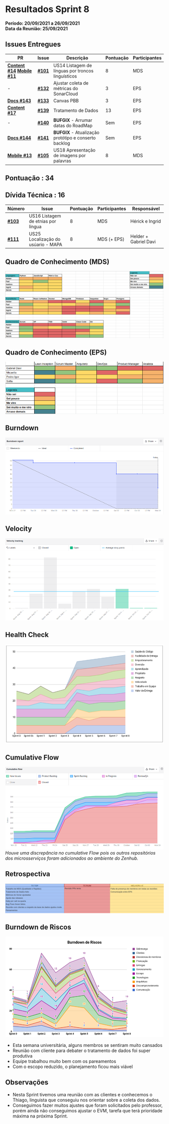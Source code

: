 # Resultados Sprint 8

**Período: 20/09/2021 a 26/09/2021**<br>
**Data da Reunião: 25/09/2021**

## Issues Entregues
| PR | Issue | Descrição | Pontuação | Participantes |
|----|-------|-----------|-----------|---------------|
| [**Content #14**](https://github.com/fga-eps-mds/2021.1-Multilind-content-server/pull/14) [**Mobile #11**](https://github.com/fga-eps-mds/2021.1-Multilind-Mobile-App/pull/11) | [**#101**](https://github.com/fga-eps-mds/2021.1-Multilind-Docs/issues/101) | US14 Listagem de línguas por troncos linguísticos | 8 | MDS |
| - | [**#132**](https://github.com/fga-eps-mds/2021.1-Multilind-Docs/issues/132) | Ajustar coleta de métricas do SonarCloud | 3 | EPS |
| [**Docs #143**](https://github.com/fga-eps-mds/2021.1-Multilind-Docs/pull/143) | [**#133**](https://github.com/fga-eps-mds/2021.1-Multilind-Docs/issues/133) | Canvas PBB | 3 | EPS |
| [**Content #17**](https://github.com/fga-eps-mds/2021.1-Multilind-content-server/pull/17) | [**#139**](https://github.com/fga-eps-mds/2021.1-Multilind-Docs/issues/139) | Tratamento de Dados | 13 | EPS |
| - | [**#140**](https://github.com/fga-eps-mds/2021.1-Multilind-Docs/issues/140) | **BUFGIX** - Arrumar datas do RoadMap | Sem | EPS |
| [**Docs #144**](https://github.com/fga-eps-mds/2021.1-Multilind-Docs/pull/144) | [**#141**](https://github.com/fga-eps-mds/2021.1-Multilind-Docs/issues/140) | **BUFGIX** - Atualização protótipo e conserto backlog | Sem | EPS |
| [**Mobile #13**](https://github.com/fga-eps-mds/2021.1-Multilind-Mobile-App/pull/13) | [**#105**](https://github.com/fga-eps-mds/2021.1-Multilind-Docs/issues/105) | US18 Apresentação de imagens por palavras | 8 | MDS |


## Pontuação : 34
## Dívida Técnica : 16
| Número | Issue | Pontuação | Participantes | Responsável |
|--------|-------|-----------|---------------|-------------|
| [**#103**](https://github.com/fga-eps-mds/2021.1-Multilind-Docs/issues/103) | US16 Listagem de etnias por língua | 8 | MDS | Hérick e Ingrid |
| [**#111**](https://github.com/fga-eps-mds/2021.1-Multilind-Docs/issues/111) | US25 Localização do usúario - MAPA | 8 | MDS (+ EPS) | Helder + Gabriel Davi |


## Quadro de Conhecimento (MDS)
![quadro8](../../img/quadroConhecimento/quadro8.png)

## Quadro de Conhecimento (EPS)
![quadro8](../../img/quadroConhecimento/Equadro8.png)
## Burndown
![burn8](../../img/burndown/burndown8.png)

## Velocity
![velocity8](../../img/velocity/velocity8.png)

## Health Check
![health8](../../img/healthCheck/health8.png)

## Cumulative Flow
![cumulative8](../../img/cumulativeFlow/cumulative8.png)
*Houve uma discrepância no cumulative Flow pois os outros repositórios dos microsserviços foram adicionados ao ambiente do Zenhub.*

## Retrospectiva
![retro8](../../img/retrospective/retro8.png)

## Burndown de Riscos
![riscos8](../../img/riscos/riscos8.png)

* Esta semana universitária, alguns membros se sentiram muito cansados
* Reunião com cliente para debater o tratamento de dados foi super produtiva
* Equipe trabalhou muito bem com os pareamentos
* Com o escopo reduzido, o planejamento ficou mais viável

## Observações
* Nesta Sprint tivemos uma reunião com as clientes e conhecemos o Thiago, linguista que conseguiu nos orientar sobre a coleta dos dados.
* Conseguimos fazer muitos ajustes que foram solicitados pelo professor, porém ainda não conseguimos ajustar o EVM, tarefa que terá prioridade máxima na próxima Sprint.